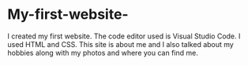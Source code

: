 # My-first-website-

I created my first website.
The code editor used is Visual Studio Code.
I used HTML and CSS.
This site is about me and I also talked about my hobbies along with my photos and where you can find me.

